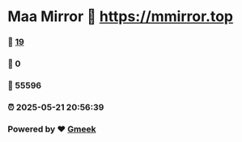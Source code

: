 # Maa Mirror :link: https://mmirror.top 
### :page_facing_up: [19](https://mmirror.top/tag.html) 
### :speech_balloon: 0 
### :hibiscus: 55596 
### :alarm_clock: 2025-05-21 20:56:39 
### Powered by :heart: [Gmeek](https://github.com/Meekdai/Gmeek)
